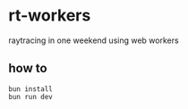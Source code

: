 # rt-workers

raytracing in one weekend using web workers 

## how to

```
bun install
bun run dev
```
